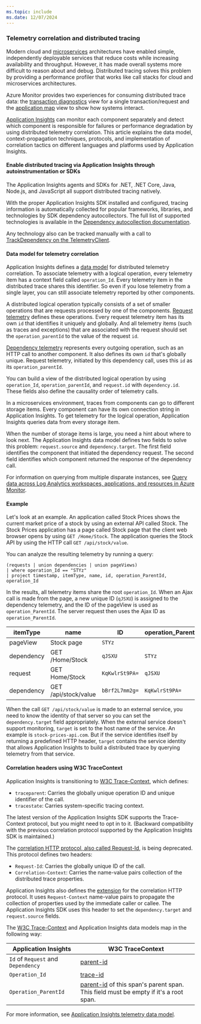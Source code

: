 ```yaml
---
ms.topic: include
ms.date: 12/07/2024
---
```


### Telemetry correlation and distributed tracing

Modern cloud and [microservices](https://azure.com/microservices) architectures have enabled simple, independently deployable services that reduce costs while increasing availability and throughput. However, it has made overall systems more difficult to reason about and debug. Distributed tracing solves this problem by providing a performance profiler that works like call stacks for cloud and microservices architectures.

Azure Monitor provides two experiences for consuming distributed trace data: the [transaction diagnostics](../transaction-search-and-diagnostics.md?tabs=transaction-diagnostics) view for a single transaction/request and the [application map](../app-map.md) view to show how systems interact.

[Application Insights](../app-insights-overview.md) can monitor each component separately and detect which component is responsible for failures or performance degradation by using distributed telemetry correlation. This article explains the data model, context-propagation techniques, protocols, and implementation of correlation tactics on different languages and platforms used by Application Insights.

#### Enable distributed tracing via Application Insights through autoinstrumentation or SDKs

The Application Insights agents and SDKs for .NET, .NET Core, Java, Node.js, and JavaScript all support distributed tracing natively.

With the proper Application Insights SDK installed and configured, tracing information is automatically collected for popular frameworks, libraries, and technologies by SDK dependency autocollectors. The full list of supported technologies is available in the [Dependency autocollection documentation](../asp-net-dependencies.md#dependency-autocollection).

Any technology also can be tracked manually with a call to [TrackDependency on the TelemetryClient](../api-custom-events-metrics.md).

#### Data model for telemetry correlation

Application Insights defines a [data model](../data-model-complete.md) for distributed telemetry correlation. To associate telemetry with a logical operation, every telemetry item has a context field called `operation_Id`. Every telemetry item in the distributed trace shares this identifier. So even if you lose telemetry from a single layer, you can still associate telemetry reported by other components.

A distributed logical operation typically consists of a set of smaller operations that are requests processed by one of the components. [Request telemetry](../data-model-complete.md#request-telemetry) defines these operations. Every request telemetry item has its own `id` that identifies it uniquely and globally. And all telemetry items (such as traces and exceptions) that are associated with the request should set the `operation_parentId` to the value of the request `id`.

[Dependency telemetry](../data-model-complete.md#dependency-telemetry) represents every outgoing operation, such as an HTTP call to another component. It also defines its own `id` that's globally unique. Request telemetry, initiated by this dependency call, uses this `id` as its `operation_parentId`.

You can build a view of the distributed logical operation by using `operation_Id`, `operation_parentId`, and `request.id` with `dependency.id`. These fields also define the causality order of telemetry calls.

In a microservices environment, traces from components can go to different storage items. Every component can have its own connection string in Application Insights. To get telemetry for the logical operation, Application Insights queries data from every storage item. 

When the number of storage items is large, you need a hint about where to look next. The Application Insights data model defines two fields to solve this problem: `request.source` and `dependency.target`. The first field identifies the component that initiated the dependency request. The second field identifies which component returned the response of the dependency call.

For information on querying from multiple disparate instances, see [Query data across Log Analytics workspaces, applications, and resources in Azure Monitor](../logs/cross-workspace-query.md).

#### Example

Let's look at an example. An application called Stock Prices shows the current market price of a stock by using an external API called Stock. The Stock Prices application has a page called Stock page that the client web browser opens by using `GET /Home/Stock`. The application queries the Stock API by using the HTTP call `GET /api/stock/value`.

You can analyze the resulting telemetry by running a query:

```kusto
(requests | union dependencies | union pageViews)
| where operation_Id == "STYz"
| project timestamp, itemType, name, id, operation_ParentId, operation_Id
```

In the results, all telemetry items share the root `operation_Id`. When an Ajax call is made from the page, a new unique ID (`qJSXU`) is assigned to the dependency telemetry, and the ID of the pageView is used as `operation_ParentId`. The server request then uses the Ajax ID as `operation_ParentId`.

| itemType   | name                      | ID             | operation_ParentId   | operation_Id   |
|------------|---------------------------|----------------|----------------------|----------------|
| pageView   | Stock page                | `STYz`         |                      | `STYz`         |
| dependency | GET /Home/Stock           | `qJSXU`        | `STYz`               | `STYz`         |
| request    | GET Home/Stock            | `KqKwlrSt9PA=` | `qJSXU`              | `STYz`         |
| dependency | GET /api/stock/value      | `bBrf2L7mm2g=` | `KqKwlrSt9PA=`       | `STYz`         |

When the call `GET /api/stock/value` is made to an external service, you need to know the identity of that server so you can set the `dependency.target` field appropriately. When the external service doesn't support monitoring, `target` is set to the host name of the service. An example is `stock-prices-api.com`. But if the service identifies itself by returning a predefined HTTP header, `target` contains the service identity that allows Application Insights to build a distributed trace by querying telemetry from that service.

#### Correlation headers using W3C TraceContext

Application Insights is transitioning to [W3C Trace-Context](https://w3c.github.io/trace-context/), which defines:

* `traceparent`: Carries the globally unique operation ID and unique identifier of the call.
* `tracestate`: Carries system-specific tracing context.

The latest version of the Application Insights SDK supports the Trace-Context protocol, but you might need to opt in to it. (Backward compatibility with the previous correlation protocol supported by the Application Insights SDK is maintained.)

The [correlation HTTP protocol, also called Request-Id](https://github.com/dotnet/runtime/blob/master/src/libraries/System.Diagnostics.DiagnosticSource/src/HttpCorrelationProtocol.md), is being deprecated. This protocol defines two headers:

* `Request-Id`: Carries the globally unique ID of the call.
* `Correlation-Context`: Carries the name-value pairs collection of the distributed trace properties.

Application Insights also defines the [extension](https://github.com/lmolkova/correlation/blob/master/http_protocol_proposal_v2.md) for the correlation HTTP protocol. It uses `Request-Context` name-value pairs to propagate the collection of properties used by the immediate caller or callee. The Application Insights SDK uses this header to set the `dependency.target` and `request.source` fields.

The [W3C Trace-Context](https://w3c.github.io/trace-context/) and Application Insights data models map in the following way:

| Application Insights               | W3C TraceContext                                                                                                                      |
|------------------------------------|---------------------------------------------------------------------------------------------------------------------------------------|
| `Id` of `Request` and `Dependency` | [parent-id](https://w3c.github.io/trace-context/#parent-id)                                                                           |
| `Operation_Id`                     | [trace-id](https://w3c.github.io/trace-context/#trace-id)                                                                             |
| `Operation_ParentId`               | [parent-id](https://w3c.github.io/trace-context/#parent-id) of this span's parent span. This field must be empty if it's a root span. |

For more information, see [Application Insights telemetry data model](../data-model-complete.md).
